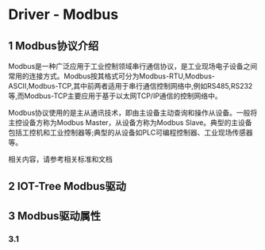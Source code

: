 Driver - Modbus
==

## 1 Modbus协议介绍

Modbus是一种广泛应用于工业控制领域串行通信协议，是工业现场电子设备之间常用的连接方式。Modbus按其格式可分为Modbus-RTU,Modbus-ASCII,Modbus-TCP,其中前两者适用于串行通信控制网络中,例如RS485,RS232等,而Modbus-TCP主要应用于基于以太网TCP/IP通信的控制网络中。

Modbus协议使用的是主从通讯技术，即由主设备主动查询和操作从设备。一般将主控设备方称为Modbus Master，从设备方称为Modbus Slave。典型的主设备包括工控机和工业控制器等;典型的从设备如PLC可编程控制器、工业现场传感器等。

相关内容，请参考相关标准和文档

## 2 IOT-Tree Modbus驱动

## 3 Modbus驱动属性

### 3.1 
